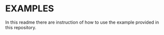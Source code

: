 # EXAMPLES
In this readme there are instruction of how to use the example provided in this repository.
